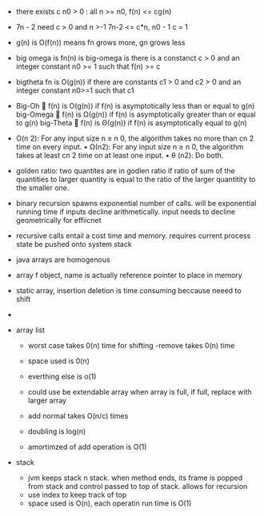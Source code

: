 - there exists c n0 > 0 : all n >= n0, f(n) <= cg(n)
- 7n - 2 need c > 0 and n >-1 7n-2 <= c*n, n0 - 1 c = 1
- g(n) is O(f(n)) means fn grows more, gn grows less
- big omega is fn(n) is big-omega is there is a constanct c > 0 and an integer constant n0 >= 1 such that f(n) >= c
- bigtheta fn is O(g(n)) if there are constants c1 > 0 and c2 > 0 and an integer constant n0>=1 such that c1
- Big-Oh
 f(n) is O(g(n)) if f(n) is asymptotically less than or
equal to g(n)
big-Omega
 f(n) is Ω(g(n)) if f(n) is asymptotically greater than or
equal to g(n)
big-Theta
 f(n) is Θ(g(n)) if f(n) is asymptotically equal to g(n)
-  O(n
2): For any input size n ≥ n
0, the algorithm takes
no more than cn
2 time on every input.
• Ω(n2): For any input size n ≥ n
0, the algorithm takes at
least cn
2 time on at least one input.
• θ (n2): Do both.
- golden ratio: two quantites are in godlen ratio if ratio of sum of the quantities to larger quantity is equal to the ratio of the larger quantitity to the smaller one.
- binary recursion spawns exponential number of calls. will be exponential running time if inputs decline arithmetically. input needs to decline geometrically for effiicnet
- recursive calls entail a cost time and memory. requires current process state be pushed onto system stack
- java arrays are homogenous
- array f object, name is actually reference pointer to place in memory
- static array, insertion deletion is time consuming beccause neeed to shift
-

- array list
  - worst case takes 0(n) time for shifting
  -remove takes 0(n) time
  - space used is 0(n)
  - everthing else is o(1)

  - could use be extendable array when array is full, if full, replace with larger array
  - add normal takes O(n/c) times
  - doubling is log(n)

  - amortimzed of add operation is O(1)

- stack
  - jvm keeps stack n stack. when method ends, its frame is popped from stack and control passed to top of stack. allows for recursion
  - use index to keep track of top
  - space used is O(n), each operatin run time is O(1)